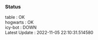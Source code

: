 ### Status


table : OK  
hogwarts : OK  
icy-bot : DOWN  
Latest Update : 2022-11-05 22:10:31.514580
